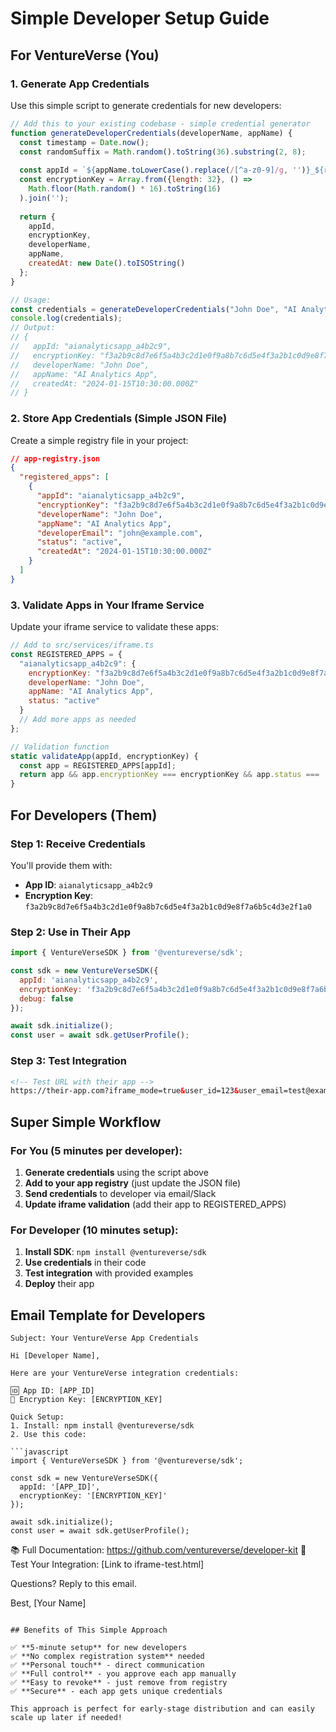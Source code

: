 # Simple Developer Setup Guide

## For VentureVerse (You)

### 1. Generate App Credentials
Use this simple script to generate credentials for new developers:

```javascript
// Add this to your existing codebase - simple credential generator
function generateDeveloperCredentials(developerName, appName) {
  const timestamp = Date.now();
  const randomSuffix = Math.random().toString(36).substring(2, 8);
  
  const appId = `${appName.toLowerCase().replace(/[^a-z0-9]/g, '')}_${randomSuffix}`;
  const encryptionKey = Array.from({length: 32}, () => 
    Math.floor(Math.random() * 16).toString(16)
  ).join('');
  
  return {
    appId,
    encryptionKey,
    developerName,
    appName,
    createdAt: new Date().toISOString()
  };
}

// Usage:
const credentials = generateDeveloperCredentials("John Doe", "AI Analytics App");
console.log(credentials);
// Output:
// {
//   appId: "aianalyticsapp_a4b2c9",
//   encryptionKey: "f3a2b9c8d7e6f5a4b3c2d1e0f9a8b7c6d5e4f3a2b1c0d9e8f7a6b5c4d3e2f1a0",
//   developerName: "John Doe",
//   appName: "AI Analytics App", 
//   createdAt: "2024-01-15T10:30:00.000Z"
// }
```

### 2. Store App Credentials (Simple JSON File)
Create a simple registry file in your project:

```json
// app-registry.json
{
  "registered_apps": [
    {
      "appId": "aianalyticsapp_a4b2c9",
      "encryptionKey": "f3a2b9c8d7e6f5a4b3c2d1e0f9a8b7c6d5e4f3a2b1c0d9e8f7a6b5c4d3e2f1a0",
      "developerName": "John Doe",
      "appName": "AI Analytics App",
      "developerEmail": "john@example.com",
      "status": "active",
      "createdAt": "2024-01-15T10:30:00.000Z"
    }
  ]
}
```

### 3. Validate Apps in Your Iframe Service
Update your iframe service to validate these apps:

```javascript
// Add to src/services/iframe.ts
const REGISTERED_APPS = {
  "aianalyticsapp_a4b2c9": {
    encryptionKey: "f3a2b9c8d7e6f5a4b3c2d1e0f9a8b7c6d5e4f3a2b1c0d9e8f7a6b5c4d3e2f1a0",
    developerName: "John Doe",
    appName: "AI Analytics App",
    status: "active"
  }
  // Add more apps as needed
};

// Validation function
static validateApp(appId, encryptionKey) {
  const app = REGISTERED_APPS[appId];
  return app && app.encryptionKey === encryptionKey && app.status === 'active';
}
```

## For Developers (Them)

### Step 1: Receive Credentials
You'll provide them with:
- **App ID**: `aianalyticsapp_a4b2c9`
- **Encryption Key**: `f3a2b9c8d7e6f5a4b3c2d1e0f9a8b7c6d5e4f3a2b1c0d9e8f7a6b5c4d3e2f1a0`

### Step 2: Use in Their App
```javascript
import { VentureVerseSDK } from '@ventureverse/sdk';

const sdk = new VentureVerseSDK({
  appId: 'aianalyticsapp_a4b2c9',
  encryptionKey: 'f3a2b9c8d7e6f5a4b3c2d1e0f9a8b7c6d5e4f3a2b1c0d9e8f7a6b5c4d3e2f1a0',
  debug: false
});

await sdk.initialize();
const user = await sdk.getUserProfile();
```

### Step 3: Test Integration
```html
<!-- Test URL with their app -->
https://their-app.com?iframe_mode=true&user_id=123&user_email=test@example.com&user_name=Test%20User
```

## Super Simple Workflow

### For You (5 minutes per developer):
1. **Generate credentials** using the script above
2. **Add to your app registry** (just update the JSON file)
3. **Send credentials** to developer via email/Slack
4. **Update iframe validation** (add their app to REGISTERED_APPS)

### For Developer (10 minutes setup):
1. **Install SDK**: `npm install @ventureverse/sdk`
2. **Use credentials** in their code
3. **Test integration** with provided examples
4. **Deploy** their app

## Email Template for Developers

```
Subject: Your VentureVerse App Credentials

Hi [Developer Name],

Here are your VentureVerse integration credentials:

🆔 App ID: [APP_ID]
🔑 Encryption Key: [ENCRYPTION_KEY]

Quick Setup:
1. Install: npm install @ventureverse/sdk
2. Use this code:

```javascript
import { VentureVerseSDK } from '@ventureverse/sdk';

const sdk = new VentureVerseSDK({
  appId: '[APP_ID]',
  encryptionKey: '[ENCRYPTION_KEY]'
});

await sdk.initialize();
const user = await sdk.getUserProfile();
```

📚 Full Documentation: https://github.com/ventureverse/developer-kit
🧪 Test Your Integration: [Link to iframe-test.html]

Questions? Reply to this email.

Best,
[Your Name]
```

## Benefits of This Simple Approach

✅ **5-minute setup** for new developers
✅ **No complex registration system** needed
✅ **Personal touch** - direct communication
✅ **Full control** - you approve each app manually
✅ **Easy to revoke** - just remove from registry
✅ **Secure** - each app gets unique credentials

This approach is perfect for early-stage distribution and can easily scale up later if needed!